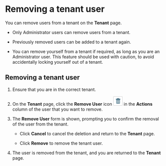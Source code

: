 # Removing a tenant user

<head>
  <meta name="guidename" content="Flow"/>
  <meta name="context" content="GUID-ad9aacd2-1b5a-4fa9-ad1a-8cb0fe102933"/>
</head>


You can remove users from a tenant on the **Tenant** page.

-   Only Administrator users can remove users from a tenant.

-   Previously removed users can be added to a tenant again.

-   You can remove yourself from a tenant if required, as long as you are an Administrator user. This feature should be used with caution, to avoid accidentally locking yourself out of a tenant.


## Removing a tenant user

1.  Ensure that you are in the correct tenant.
2.  On the **Tenant** page, click the **Remove User** icon ![Remove User](../Images/img-flo-Action_Delete_e55ced0f-3cf6-4eb8-b592-03dade0569ee.png) in the **Actions** column of the user that you want to remove.
3.  The **Remove User** form is shown, prompting you to confirm the removal of the user from the tenant.

    -   Click **Cancel** to cancel the deletion and return to the **Tenant** page.

    -   Click **Remove** to remove the tenant user.

4.  The user is removed from the tenant, and you are returned to the **Tenant** page.